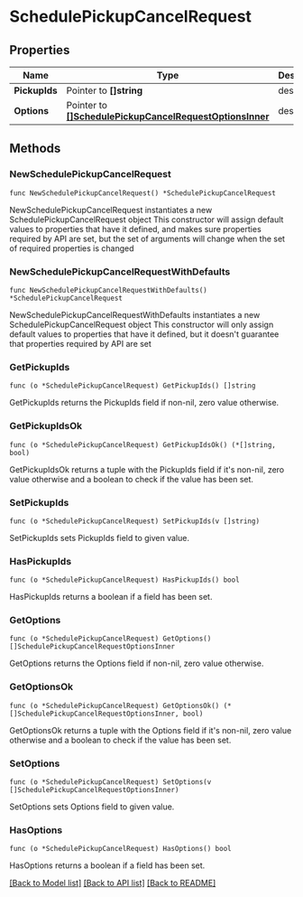 # SchedulePickupCancelRequest

## Properties

Name | Type | Description | Notes
------------ | ------------- | ------------- | -------------
**PickupIds** | Pointer to **[]string** | description | [optional] 
**Options** | Pointer to [**[]SchedulePickupCancelRequestOptionsInner**](SchedulePickupCancelRequestOptionsInner.md) | description | [optional] 

## Methods

### NewSchedulePickupCancelRequest

`func NewSchedulePickupCancelRequest() *SchedulePickupCancelRequest`

NewSchedulePickupCancelRequest instantiates a new SchedulePickupCancelRequest object
This constructor will assign default values to properties that have it defined,
and makes sure properties required by API are set, but the set of arguments
will change when the set of required properties is changed

### NewSchedulePickupCancelRequestWithDefaults

`func NewSchedulePickupCancelRequestWithDefaults() *SchedulePickupCancelRequest`

NewSchedulePickupCancelRequestWithDefaults instantiates a new SchedulePickupCancelRequest object
This constructor will only assign default values to properties that have it defined,
but it doesn't guarantee that properties required by API are set

### GetPickupIds

`func (o *SchedulePickupCancelRequest) GetPickupIds() []string`

GetPickupIds returns the PickupIds field if non-nil, zero value otherwise.

### GetPickupIdsOk

`func (o *SchedulePickupCancelRequest) GetPickupIdsOk() (*[]string, bool)`

GetPickupIdsOk returns a tuple with the PickupIds field if it's non-nil, zero value otherwise
and a boolean to check if the value has been set.

### SetPickupIds

`func (o *SchedulePickupCancelRequest) SetPickupIds(v []string)`

SetPickupIds sets PickupIds field to given value.

### HasPickupIds

`func (o *SchedulePickupCancelRequest) HasPickupIds() bool`

HasPickupIds returns a boolean if a field has been set.

### GetOptions

`func (o *SchedulePickupCancelRequest) GetOptions() []SchedulePickupCancelRequestOptionsInner`

GetOptions returns the Options field if non-nil, zero value otherwise.

### GetOptionsOk

`func (o *SchedulePickupCancelRequest) GetOptionsOk() (*[]SchedulePickupCancelRequestOptionsInner, bool)`

GetOptionsOk returns a tuple with the Options field if it's non-nil, zero value otherwise
and a boolean to check if the value has been set.

### SetOptions

`func (o *SchedulePickupCancelRequest) SetOptions(v []SchedulePickupCancelRequestOptionsInner)`

SetOptions sets Options field to given value.

### HasOptions

`func (o *SchedulePickupCancelRequest) HasOptions() bool`

HasOptions returns a boolean if a field has been set.


[[Back to Model list]](../README.md#documentation-for-models) [[Back to API list]](../README.md#documentation-for-api-endpoints) [[Back to README]](../README.md)


